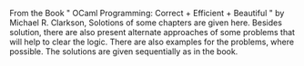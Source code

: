 From the Book " OCaml Programming: Correct + Efficient + Beautiful " by Michael R. Clarkson,
Solotions of some chapters are given here. 
Besides solution, there are also present alternate approaches of some problems that will help to clear the logic.
There are also examples for the problems, where possible.
The solutions are given sequentially as in the book.
